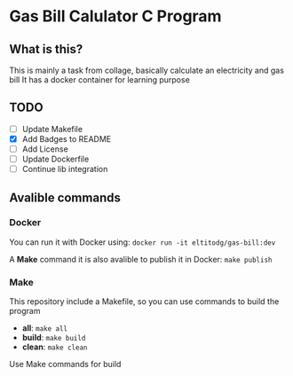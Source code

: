 # Gas Bill Calulator C Program

## What is this?

This is mainly a task from collage, basically calculate an electricity and gas bill
It has a docker container for learning purpose

## TODO

- [ ] Update Makefile
- [x] Add Badges to README
- [ ] Add License
- [ ] Update Dockerfile
- [ ] Continue lib integration

## Avalible commands 

### Docker
You can run it with Docker using: 
`docker run -it eltitodg/gas-bill:dev`

A **Make** command it is also avalible to publish it in Docker: 
`make publish` 

### Make 
This repository include a Makefile, so you can use commands to build the program 
- **all**: `make all`  
- **build**: `make build`  
- **clean**: `make clean`  


Use Make commands for build 
